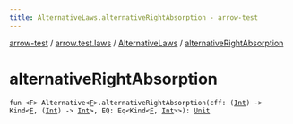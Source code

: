 ```yaml
---
title: AlternativeLaws.alternativeRightAbsorption - arrow-test
---
```


[arrow-test](../../index.html) / [arrow.test.laws](../index.html) / [AlternativeLaws](index.html) / [alternativeRightAbsorption](./alternative-right-absorption.html)

# alternativeRightAbsorption

`fun <F> Alternative<`[`F`](alternative-right-absorption.html#F)`>.alternativeRightAbsorption(cff: (`[`Int`](https://kotlinlang.org/api/latest/jvm/stdlib/kotlin/-int/index.html)`) -> Kind<`[`F`](alternative-right-absorption.html#F)`, (`[`Int`](https://kotlinlang.org/api/latest/jvm/stdlib/kotlin/-int/index.html)`) -> `[`Int`](https://kotlinlang.org/api/latest/jvm/stdlib/kotlin/-int/index.html)`>, EQ: Eq<Kind<`[`F`](alternative-right-absorption.html#F)`, `[`Int`](https://kotlinlang.org/api/latest/jvm/stdlib/kotlin/-int/index.html)`>>): `[`Unit`](https://kotlinlang.org/api/latest/jvm/stdlib/kotlin/-unit/index.html)